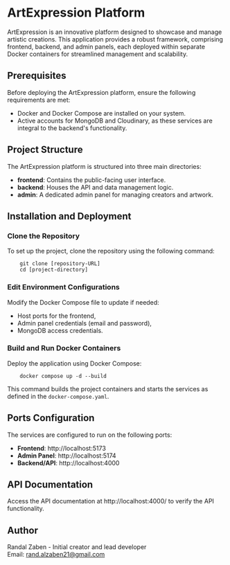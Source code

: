 # ArtExpression Platform

ArtExpression is an innovative platform designed to showcase and manage artistic creations. This application provides a robust framework, comprising frontend, backend, and admin panels, each deployed within separate Docker containers for streamlined management and scalability.

## Prerequisites

Before deploying the ArtExpression platform, ensure the following requirements are met:

- Docker and Docker Compose are installed on your system.
- Active accounts for MongoDB and Cloudinary, as these services are integral to the backend's functionality.

## Project Structure

The ArtExpression platform is structured into three main directories:

- **frontend**: Contains the public-facing user interface.
- **backend**: Houses the API and data management logic.
- **admin**: A dedicated admin panel for managing creators and artwork.

## Installation and Deployment

### Clone the Repository

To set up the project, clone the repository using the following command:
```
    git clone [repository-URL]
    cd [project-directory]
```

### Edit Environment Configurations

Modify the Docker Compose file to update if needed:
- Host ports for the frontend,
- Admin panel credentials (email and password),
- MongoDB access credentials.

### Build and Run Docker Containers

Deploy the application using Docker Compose:
```
    docker compose up -d --build
```

This command builds the project containers and starts the services as defined in the `docker-compose.yaml`.

## Ports Configuration

The services are configured to run on the following ports:

- **Frontend**: http://localhost:5173
- **Admin Panel**: http://localhost:5174
- **Backend/API**: http://localhost:4000

## API Documentation

Access the API documentation at http://localhost:4000/ to verify the API functionality.

## Author

Randal Zaben - Initial creator and lead developer  
Email: rand.alzaben21@gmail.com